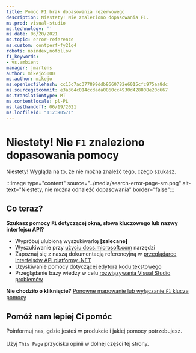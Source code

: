 ```yaml
---
title: Pomoc F1 brak dopasowania rezerwowego
description: Niestety! Nie znaleziono dopasowania F1.
ms.prod: visual-studio
ms.technology: ''
ms.date: 06/20/2021
ms.topic: error-reference
ms.custom: contperf-fy21q4
robots: noindex,nofollow
f1_keywords:
- vs.ambient
manager: jmartens
author: mikejo5000
ms.author: mikejo
ms.openlocfilehash: cc15c7ac377899ddb8660782e6015cfc975aa8dc
ms.sourcegitcommit: e3a364c014ccdada0860cc4930d428808e20d667
ms.translationtype: MT
ms.contentlocale: pl-PL
ms.lasthandoff: 06/19/2021
ms.locfileid: "112390571"
---
```

# <a name="oops-no-f1-help-match-was-found"></a>Niestety! Nie `F1` znaleziono dopasowania pomocy

Niestety! Wygląda na to, że nie można znaleźć tego, czego szukasz. 

:::image type="content" source="../media/search-error-page-sm.png" alt-text="Niestety, nie można odnaleźć dopasowania" border="false":::

## <a name="now-what"></a>Co teraz?

**Szukasz pomocy `F1` dotyczącej okna, słowa kluczowego lub nazwy interfejsu API?**
- Wypróbuj ulubioną wyszukiwarkę **[zalecane]**
- Wyszukiwanie przy [użyciu docs.microsoft.com](/) narzędzi 
- Zapoznaj się z naszą dokumentacją referencyjną w [przeglądarce interfejsów API platformy .NET](/dotnet/api/)
- Uzyskiwanie pomocy dotyczącej [edytora kodu tekstowego](../../ide/writing-code-in-the-code-and-text-editor.md)
- Przeglądanie bazy wiedzy w celu [rozwiązywania Visual Studio problemów](/troubleshoot/visualstudio/welcome-visual-studio/)


**Nie chodziło o kliknięcie?** [Ponowne mapowanie lub wyłączanie `F1` klucza pomocy](../not-in-toc/change-f1-help-key.md)


## <a name="help-us-serve-you-better"></a>Pomóż nam lepiej Ci pomóc

Poinformuj nas, gdzie jesteś w produkcie i jakiej pomocy potrzebujesz.   
<br/>Użyj `This Page` przycisku opinii w dolnej części tej strony. 

